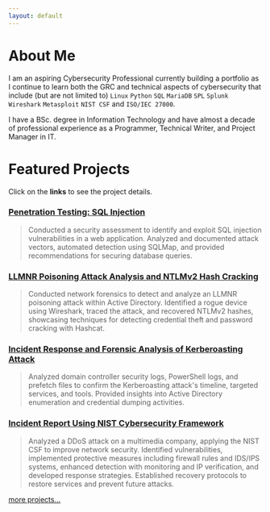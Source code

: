 ```yaml
---
layout: default
---
```


# About Me
I am an aspiring Cybersecurity Professional currently building a portfolio as I continue to learn both the GRC and technical aspects of cybersecurity that include (but are not limited to) `Linux` `Python` `SQL` `MariaDB` `SPL` `Splunk` `Wireshark` `Metasploit` `NIST CSF` and `ISO/IEC 27000`.

I have a BSc. degree in Information Technology and have almost a decade of professional experience as a Programmer, Technical Writer, and Project Manager in IT.

# Featured Projects
Click on the **links** to see the project details.

### [Penetration Testing: SQL Injection](./projects/pentest-sql-injection.md)

> Conducted a security assessment to identify and exploit SQL injection vulnerabilities in a web application. Analyzed and documented attack vectors, automated detection using SQLMap, and provided recommendations for securing database queries.

### [LLMNR Poisoning Attack Analysis and NTLMv2 Hash Cracking](./projects/llmnr-poisoning-attack.md)

> Conducted network forensics to detect and analyze an LLMNR poisoning attack within Active Directory. Identified a rogue device using Wireshark, traced the attack, and recovered NTLMv2 hashes, showcasing techniques for detecting credential theft and password cracking with Hashcat.

### [Incident Response and Forensic Analysis of Kerberoasting Attack](./projects/kerberoasting-attack.md)

> Analyzed domain controller security logs, PowerShell logs, and prefetch files to confirm the Kerberoasting attack's timeline, targeted services, and tools. Provided insights into Active Directory enumeration and credential dumping activities.

### [Incident Report Using NIST Cybersecurity Framework](./projects/incident-report-nist-csf.md)

> Analyzed a DDoS attack on a multimedia company, applying the NIST CSF to improve network security. Identified vulnerabilities, implemented protective measures including firewall rules and IDS/IPS systems, enhanced detection with monitoring and IP verification, and developed response strategies. Established recovery protocols to restore services and prevent future attacks.

[more projects...](./page-one.md)
